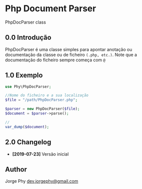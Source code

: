 Php Document Parser
====================

PhpDocParser class

0.0 Introdução
----------------

PhpDocParser é uma classe simples para apontar anotação ou documentação da classe ou de ficheiro `(.php, etc.)`.
Note que a documentação do ficheiro sempre começa com `@`


1.0 Exemplo
------------

```php
use Phy\PhpDocParser;

//Nome do ficheiro e a sua localização
$file = "/path/PhpDocParser.php";

$parser = new PhpDocParser($file);
$document = $parser->parse();

//
var_dump($document);
```

2.0 Changelog
-------------
* **[2019-07-23]** Versão inicial

## Author
Jorge Phy <dev.jorgephy@gmail.com>
